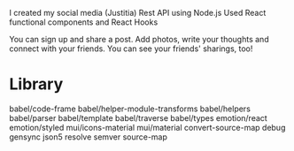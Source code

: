 I created my social media (Justitia) Rest API using Node.js
Used React functional components and React Hooks

You can sign up and share a post. Add photos, write your thoughts and connect with your friends.
You can see your friends' sharings, too!

# Library
babel/code-frame
babel/helper-module-transforms
babel/helpers
babel/parser
babel/template
babel/traverse
babel/types
emotion/react
emotion/styled
mui/icons-material
mui/material
convert-source-map
debug
gensync
json5
resolve
semver
source-map